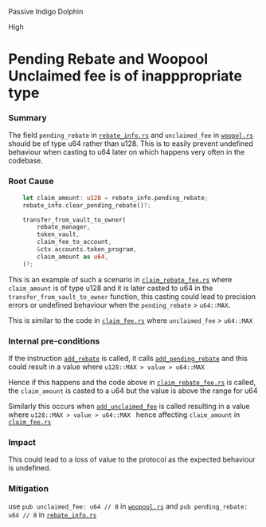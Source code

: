 Passive Indigo Dolphin

High

# Pending Rebate and Woopool Unclaimed fee is of inapppropriate type

### Summary

The field `pending_rebate` in [`rebate_info.rs`](https://github.com/sherlock-audit/2024-08-woofi-solana-deployment/blob/main/WOOFi_Solana/programs/rebate_manager/src/state/rebate_info.rs#L47) and `unclaimed_fee` in [`woopol.rs`](https://github.com/sherlock-audit/2024-08-woofi-solana-deployment/blob/main/WOOFi_Solana/programs/woofi/src/state/woopool.rs#L54) should be of type u64 rather than u128. This is to easily prevent undefined behaviour when casting to u64 later on which happens very often in the codebase.

### Root Cause

```rust
    let claim_amount: u128 = rebate_info.pending_rebate;
    rebate_info.clear_pending_rebate()?;

    transfer_from_vault_to_owner(
        rebate_manager,
        token_vault,
        claim_fee_to_account,
        &ctx.accounts.token_program,
        claim_amount as u64,
    )?;
```
This is an example of such a scenario in [`claim_rebate_fee.rs`](https://github.com/sherlock-audit/2024-08-woofi-solana-deployment/blob/main/WOOFi_Solana/programs/rebate_manager/src/instructions/claim_rebate_fee.rs) where `claim_amount` is of type u128 and it is later casted to u64 in the `transfer_from_vault_to_owner` function, this casting could lead to precision errors or undefined behaviour when the `pending_rebate` > `u64::MAX`.

This is similar to the code in [`claim_fee.rs`](https://github.com/sherlock-audit/2024-08-woofi-solana-deployment/blob/main/WOOFi_Solana/programs/woofi/src/instructions/admin/claim_fee.rs#L45-L54) where `unclaimed_fee` > `u64::MAX`

### Internal pre-conditions

If the instruction [`add_rebate`](https://github.com/sherlock-audit/2024-08-woofi-solana-deployment/blob/main/WOOFi_Solana/programs/rebate_manager/src/lib.rs#L73) is called, it calls [`add_pending_rebate`](https://github.com/sherlock-audit/2024-08-woofi-solana-deployment/blob/main/WOOFi_Solana/programs/rebate_manager/src/state/rebate_info.rs#L59-L66) and this could result in a value where 
`u128::MAX > value > u64::MAX `

Hence if this happens and the code above in [`claim_rebate_fee.rs`](https://github.com/sherlock-audit/2024-08-woofi-solana-deployment/blob/main/WOOFi_Solana/programs/rebate_manager/src/instructions/claim_rebate_fee.rs) is called, the `claim_amount` is casted to a u64 but the value is above the range for u64


Similarly this occurs when [`add_unclaimed_fee`](https://github.com/sherlock-audit/2024-08-woofi-solana-deployment/blob/main/WOOFi_Solana/programs/woofi/src/state/woopool.rs#L147-L154) is called resulting in a value where 
`u128::MAX > value > u64::MAX ` hence affecting `claim_amount` in [`claim_fee.rs`](https://github.com/sherlock-audit/2024-08-woofi-solana-deployment/blob/main/WOOFi_Solana/programs/woofi/src/instructions/admin/claim_fee.rs#L45-L54)


### Impact

This could lead to a loss of value to the protocol as the expected behaviour is undefined.


### Mitigation

use
`pub unclaimed_fee: u64 // 8` in [`woopool.rs`](https://github.com/sherlock-audit/2024-08-woofi-solana-deployment/blob/main/WOOFi_Solana/programs/woofi/src/state/woopool.rs#L54)
and
`pub pending_rebate: u64 // 8` in [`rebate_info.rs`](https://github.com/sherlock-audit/2024-08-woofi-solana-deployment/blob/main/WOOFi_Solana/programs/rebate_manager/src/state/rebate_info.rs#L47)